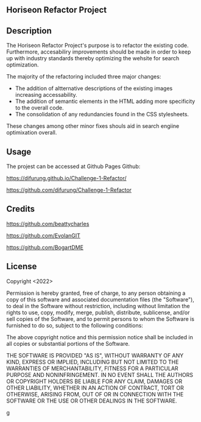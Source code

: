 ## Horiseon Refactor Project

## Description

The Horiseon Refactor Project's purpose is to refactor the existing code. Furthermore, accesabiliry improvements should be made in order to keep up with industry standards thereby optimizing the wehsite for search optimization.

The majority of the refactoring included three major changes: 
- The addition of altternative descriptions of the existing images increasing accessability.
- The addition of semantic elements in the HTML adding more specificity to the overall code.
- The consolidation of any redundancies found in the CSS stylesheets. 

These changes among other minor fixes shouls aid in search engiine optimixation overall. 


## Usage

The projest can be accessed at Github Pages Github:

https://difurung.github.io/Challenge-1-Refactor/

https://github.com/difurung/Challenge-1-Refactor



## Credits

https://github.com/beattycharles

https://github.com/EvolanGIT

https://github.com/BogartDME

## License

Copyright <2022> <Denart Ifurung>

Permission is hereby granted, free of charge, to any person obtaining a copy of this software and associated documentation files (the "Software"), to deal in the Software without restriction, including without limitation the rights to use, copy, modify, merge, publish, distribute, sublicense, and/or sell copies of the Software, and to permit persons to whom the Software is furnished to do so, subject to the following conditions:

The above copyright notice and this permission notice shall be included in all copies or substantial portions of the Software.

THE SOFTWARE IS PROVIDED "AS IS", WITHOUT WARRANTY OF ANY KIND, EXPRESS OR IMPLIED, INCLUDING BUT NOT LIMITED TO THE WARRANTIES OF MERCHANTABILITY, FITNESS FOR A PARTICULAR PURPOSE AND NONINFRINGEMENT. IN NO EVENT SHALL THE AUTHORS OR COPYRIGHT HOLDERS BE LIABLE FOR ANY CLAIM, DAMAGES OR OTHER LIABILITY, WHETHER IN AN ACTION OF CONTRACT, TORT OR OTHERWISE, ARISING FROM, OUT OF OR IN CONNECTION WITH THE SOFTWARE OR THE USE OR OTHER DEALINGS IN THE SOFTWARE.

g